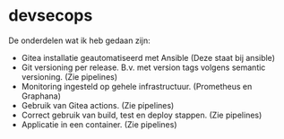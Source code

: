 # devsecops

De onderdelen wat ik heb gedaan zijn:
- Gitea installatie geautomatiseerd met Ansible                                   (Deze staat bij ansible)
- Git versioning per release. B.v. met version tags volgens semantic versioning.  (Zie pipelines)
- Monitoring ingesteld op gehele infrastructuur.                                  (Prometheus en Graphana)
- Gebruik van Gitea actions.                                                      (Zie pipelines)
- Correct gebruik van build, test en deploy stappen.                              (Zie pipelines)
- Applicatie in een container.                                                    (Zie pipelines)
